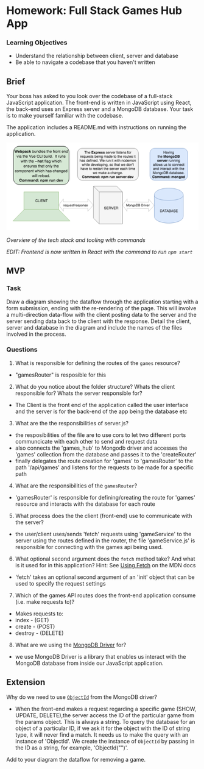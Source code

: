 # Homework: Full Stack Games Hub App

### Learning Objectives

- Understand the relationship between client, server and database
- Be able to navigate a codebase that you haven't written

## Brief

Your boss has asked to you look over the codebase of a full-stack JavaScript application. The front-end is written in JavaScript using React, the back-end uses an Express server and a MongoDB database. Your task is to make yourself familiar with the codebase.

The application includes a README.md with instructions on running the application.

![Overview of the tech stack and tooling with commands](images/tech_stack_with_commands.png)

*Overview of the tech stack and tooling with commands*

*EDIT: Frontend is now written in React with the command to run `npm start`*

## MVP

### Task

Draw a diagram showing the dataflow through the application starting with a form submission, ending with the re-rendering of the page. This will involve a multi-direction data-flow with the client posting data to the server and the server sending data back to the client with the response. Detail the client, server and database in the diagram and include the names of the files involved in the process.

### Questions

1. What is responsible for defining the routes of the `games` resource?

 - "gamesRouter" is resposible for this


2. What do you notice about the folder structure?  Whats the client responsible for? 
Whats the server responsible for?

- The Client is the front end of the application called the user interface and the server is for the back-end of the app being the database etc


3. What are the the responsibilities of server.js?

- the resposibilities of the file are to use cors to let two different ports communcicate with each other to send and request data 
- also connects the 'games_hub' to Mongodb driver and accesses the 'games' collection from the database and passes it to the 'createRouter'
- finally delegates the route creation for 'games' to 'gamesRouter' to the path '/api/games' and listens for the requests to be made for a specific path 

4. What are the responsibilities of the `gamesRouter`?

- 'gamesRouter' is responsible for defining/creating the route for 'games' resource and interacts with the database for each route


5. What process does the the client (front-end) use to communicate with the server?

- the user/client uses/sends 'fetch' requests using 'gameService' to the server using the routes defined in the router, the file 'gameService.js' is responsible for connecting with the games api being used. 


6. What optional second argument does the `fetch` method take? And what is it used 
for in this application? Hint: See [Using Fetch](https://developer.mozilla.org/en-US/docs/Web/API/Fetch_API/Using_Fetch) on the MDN docs

- 'fetch' takes an optional second argument of an 'init' object that can be used to specify the request settings


7. Which of the games API routes does the front-end application consume (i.e. make requests to)?

-  Makes requests to:
- index - (GET)
- create - (POST)
- destroy - (DELETE)


8. What are we using the [MongoDB Driver](http://mongodb.github.io/node-mongodb-native/) for?

- we use  MongoDB Driver is a library that enables us interact with the MongoDB database from inside our JavaScript application.


## Extension

Why do we need to use [`ObjectId`](https://mongodb.github.io/node-mongodb-native/api-bson-generated/objectid.html) from the MongoDB driver?

- When the front-end makes a request regarding a specific game (SHOW, UPDATE, DELETE),the server access the ID of the particular game from the params object. This is always a string. To query the database for an object of a particular ID, if we ask it for the object with the ID of string type, it will never find a match. It needs us to make the query with an instance of 'ObjectId'. We create the instance of `ObjectId` by passing in the ID as a string, for example, 'ObjectId("")'.

Add to your diagram the dataflow for removing a game.
